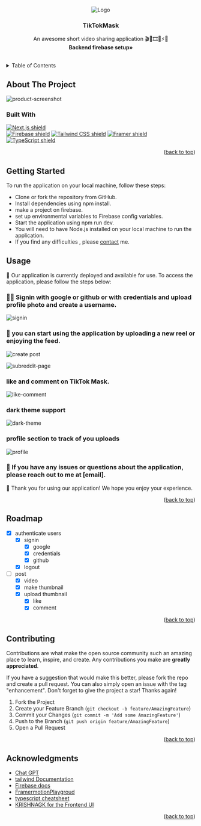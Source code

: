 <!-- PROJECT LOGO -->
<br />
<div align="center">
    <img src="public/demo/TikTok_logo.svg.png" alt="Logo">

<h3 align="center">TikTokMask</h3>

  <p align="center">
    An awesome short video sharing application 🎬🎥🎞️👋⚡🔥
    <br />
    <strong>Backend firebase setup»</strong>
    <br />
    <br />
  </p>
</div>


<!-- TABLE OF CONTENTS -->
<details>
  <summary>Table of Contents</summary>
  <ol>
    <li>
      <a href="#about-the-project">About The Project</a>
      <ul>
        <li><a href="#built-with">Built With</a></li>
      </ul>
    </li>
    <li><a href="#getting-started">Getting Started</a></li>
    <li><a href="#usage">Usage</a></li>
    <li><a href="#roadmap">Roadmap</a></li>
    <li><a href="#contributing">Contributing</a></li>
    <li><a href="#contact">Contact</a></li>
    <li><a href="#acknowledgments">Acknowledgments</a></li>
  </ol>
</details>



<!-- ABOUT THE PROJECT -->
## About The Project

![product-screenshot](./public/demo/feed.png)

### Built With
[![Next.js shield][nextjs-shield]][nextjs-url]                  
[![Firebase shield][Firebase-shield]][Firebase-url]
[![Tailwind CSS shield][tailwind-css-shield]][tailwind-css-url]
[![Framer shield][Framer-shield]][Framer-url]
[![TypeScript shield][typescript-shield]][typescript-url]

<p align="right">(<a href="#readme">back to top</a>)</p>



<!-- GETTING STARTED -->
## Getting Started

To run the application on your local machine, follow these steps:

- Clone or fork the repository from GitHub.
- Install dependencies using npm install.
- make a project on firebase.
- set up environmental variables to Firebase config variables.
- Start the application using npm run dev.
- You will need to have Node.js installed on your local machine to run the application.
- If you find any difficulties , please [contact](#contact) me.

<!-- USAGE EXAMPLES -->
## Usage

🚀 Our application is currently deployed and available for use. To access the application, please follow the steps below:

### 🙋‍♀️ Signin with google  or github or with credentials and upload profile photo and create a username.

![signin](./public/demo/auth.png)

### 💬 you can start using the application by uploading a new reel or enjoying the feed.

![create post](./public/demo/feed.png)

![subreddit-page](./public/demo/upload.png)

### like and comment on TikTok Mask.

![like-comment](./public/demo/likeComment.png)

### dark theme support
![dark-theme](./public/demo/brandbird.png)

### profile section to track of you uploads
![profile](./public/demo/profile.png)
### 📧 If you have any issues or questions about the application, please reach out to me at [email].

🎉 Thank you for using our application! We hope you enjoy your experience.
<p align="right">(<a href="#readme">back to top</a>)</p>


<!-- ROADMAP -->
## Roadmap

- [x] authenticate users
    - [x] signin
        - [x] google
        - [x] credentials
        - [x] github
    - [x] logout
- [ ] post
    - [x] video
    - [x] make thumbnail
    - [x] upload thumbnail
        - [x] like
        - [x] comment

<p align="right">(<a href="#readme">back to top</a>)</p>



<!-- CONTRIBUTING -->
## Contributing

Contributions are what make the open source community such an amazing place to learn, inspire, and create. Any contributions you make are **greatly appreciated**.

If you have a suggestion that would make this better, please fork the repo and create a pull request. You can also simply open an issue with the tag "enhancement".
Don't forget to give the project a star! Thanks again!

1. Fork the Project
2. Create your Feature Branch (`git checkout -b feature/AmazingFeature`)
3. Commit your Changes (`git commit -m 'Add some AmazingFeature'`)
4. Push to the Branch (`git push origin feature/AmazingFeature`)
5. Open a Pull Request

<p align="right">(<a href="#readme">back to top</a>)</p>


<!-- ACKNOWLEDGMENTS -->
## Acknowledgments

* [Chat GPT](https://chat.openai.com/chat)
* [tailwind Documentation](https://tailwindcss.com/docs/installation)
* [Firebase docs](https://firebase.google.com/docs)
* [FramermotionPlaygroud](https://framermotionplayground.com/)
* [typescript cheatsheet](https://react-typescript-cheatsheet.netlify.app/docs/basic/setup)
* [KRISHNAGK for the Frontend UI](https://github.com/krishna-kudari)

<p align="right">(<a href="#readme">back to top</a>)</p>



<!-- MARKDOWN LINKS & IMAGES -->
<!-- https://www.markdownguide.org/basic-syntax/#reference-style-links -->
[contributors-shield]: https://img.shields.io/github/contributors/github_username/repo_name.svg?style=for-the-badge
[contributors-url]: https://github.com/github_username/repo_name/graphs/contributors
[forks-shield]: https://img.shields.io/github/forks/github_username/repo_name.svg?style=for-the-badge
[forks-url]: https://github.com/github_username/repo_name/network/members
[stars-shield]: https://img.shields.io/github/stars/github_username/repo_name.svg?style=for-the-badge
[stars-url]: https://github.com/github_username/repo_name/stargazers
[issues-shield]: https://img.shields.io/github/issues/github_username/repo_name.svg?style=for-the-badge
[issues-url]: https://github.com/github_username/repo_name/issues
[license-shield]: https://img.shields.io/github/license/github_username/repo_name.svg?style=for-the-badge
[license-url]: https://github.com/github_username/repo_name/blob/master/LICENSE.txt
[linkedin-shield]: https://img.shields.io/badge/-LinkedIn-black.svg?style=for-the-badge&logo=linkedin&colorB=555
[linkedin-url]: https://linkedin.com/in/linkedin_username
[product-screenshot]: images/screenshot.png
[Next.js]: https://img.shields.io/badge/next.js-000000?style=for-the-badge&logo=nextdotjs&logoColor=white
[Next-url]: https://nextjs.org/
[React.js]: https://img.shields.io/badge/React-20232A?style=for-the-badge&logo=react&logoColor=61DAFB
[React-url]: https://reactjs.org/

[Bootstrap.com]: https://img.shields.io/badge/Bootstrap-563D7C?style=for-the-badge&logo=bootstrap&logoColor=white
[Bootstrap-url]: https://getbootstrap.com

[nextjs-shield]: https://img.shields.io/badge/Next.js-v12.0.7-black?style=for-the-badge&logo=next.js&logoColor=white&color=0076C1&labelColor=000000
[nextjs-url]: https://nextjs.org/

[chakra-shield]: https://img.shields.io/badge/Chakra_UI-v1.6.7-blue?style=for-the-badge&logo=chakra-ui&logoColor=white&color=319795&labelColor=000000
[chakra-url]: https://chakra-ui.com/

[prisma-shield]: https://img.shields.io/badge/Prisma-v3.9.2-purple?style=for-the-badge&logo=prisma&logoColor=white&color=5B00D5&labelColor=000000
[prisma-url]: https://www.prisma.io/

[apollo-shield]: https://img.shields.io/badge/Apollo_GraphQL-v3.5.0-pink?style=for-the-badge&logo=apollo-graphql&logoColor=white&color=311C87&labelColor=000000
[apollo-url]: https://www.apollographql.com/

[mongodb-shield]: https://img.shields.io/badge/MongoDB-v5.0-green?style=for-the-badge&logo=mongodb&logoColor=white&color=47A248&labelColor=000000
[mongodb-url]: https://www.mongodb.com/

[nodejs-shield]: https://img.shields.io/badge/Node.js-v14.18.1-green?style=for-the-badge&logo=node.js&logoColor=white&color=339933&labelColor=000000
[nodejs-url]: https://nodejs.org/

[typescript-shield]: https://img.shields.io/badge/TypeScript-v4.5-blue?style=for-the-badge&logo=typescript&logoColor=white&color=007ACC&labelColor=000000
[typescript-url]: https://www.typescriptlang.org/

[nextauth-shield]: https://img.shields.io/badge/NextAuth-v4.4.0-black?style=for-the-badge&logo=next.js&logoColor=white&color=000000&labelColor=FFFFFF
[nextauth-url]: https://next-auth.js.org/

[Firebase-shield]: https://img.shields.io/badge/Firebase-v9.0.0-FFCA28?style=for-the-badge&logo=Firebase&logoColor=white&color=FFCA28&labelColor=000000
[Firebase-url]: https://firebase.google.com/

[Framer-shield]: https://img.shields.io/badge/Framer%20Motion-v3.0.0-FF69B4?style=for-the-badge&logo=framer&logoColor=white&color=FF69B4&labelColor=000000
[Framer-url]: https://www.framer.com/motion/

[tailwind-css-shield]: https://img.shields.io/badge/Tailwind_CSS-v3.0.7-pink?style=for-the-badge&logo=tailwind-css&logoColor=white&color=38B2AC&labelColor=000000
[tailwind-css-url]: https://tailwindcss.com/
[stepzen-shield]: https://img.shields.io/badge/StepZen-v0.12.5-pink?style=for-the-badge&logo=graphql&logoColor=white&color=311C87&labelColor=000000
[stepzen-url]: https://stepzen.com/
[supabase-shield]: https://img.shields.io/badge/Supabase-v1.41.0-pink?style=for-the-badge&logo=supabase&logoColor=white&color=1E40AF&labelColor=000000
[supabase-url]: https://supabase.io/


[graphql-shield]: https://img.shields.io/badge/GraphQL-v15.5.1-pink?style=for-the-badge&logo=graphql&logoColor=white&color=E434AA&labelColor=000000
[graphql-url]: https://graphql.org/


[apollo-client-shield]: https://img.shields.io/badge/Apollo_Client-v3.5.0-pink?style=for-the-badge&logo=apollo-graphql&logoColor=white&color=311C87&labelColor=000000
[apollo-client-url]: https://www.apollographql.com/docs/react/

[apollo-server-shield]: https://img.shields.io/badge/Apollo_Server-v3.5.0-pink?style=for-the-badge&logo=apollo-graphql&logoColor=white&color=311C87&labelColor=000000
[apollo-server-url]: https://www.apollographql.com/docs/apollo-server/
